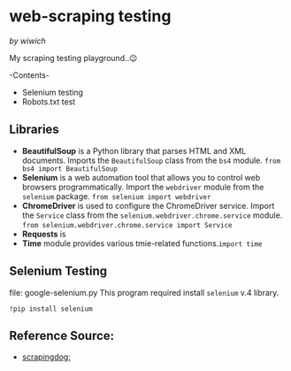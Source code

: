 # web-scraping testing
*by wiwich*

My scraping testing playground..😉

-Contents-
- Selenium testing
- Robots.txt test

## Libraries
- **BeautifulSoup** is a Python library that parses HTML and XML documents. Imports the `BeautifulSoup` class from the `bs4` module. `from bs4 import BeautifulSoup`
- **Selenium** is a web automation tool that allows you to control web browsers programmatically. Import the `webdriver` module from the `selenium` package. `from selenium import webdriver`
- **ChromeDriver** is used to configure the ChromeDriver service. Import the `Service` class from the `selenium.webdriver.chrome.service` module. `from selenium.webdriver.chrome.service import Service`
- **Requests** is
- **Time** module provides various tmie-related functions.`import time`

## Selenium Testing
file: google-selenium.py
This program required install `selenium` v.4 library.
```
!pip install selenium
```

## Reference Source:
- [scrapingdog: ](https://www.scrapingdog.com/)
